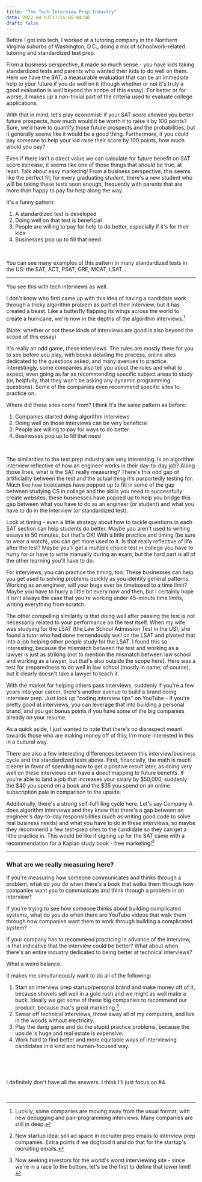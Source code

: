```yaml
---
title: "The Tech Interview Prep Industry"
date: 2022-04-03T17:55:05-04:00
draft: false
---
```


Before I got into tech, I worked at a tutoring company in the Northern Virginia suburbs of Washington, D.C., doing a mix of schoolwork-related tutoring and standardized test prep.

From a business perspective, it made so much sense - you have kids taking standardized tests and parents who wanted their kids to do well on them. Here we have the SAT, a measurable evaluation that can be an immediate help to your future if you do well on it (though whether or not it's truly a good evaluation is well beyond the scope of this essay). For better or for worse, it makes up a non-trivial part of the criteria used to evaluate college applications.

With that in mind, let's play economist: if your SAT score allowed you better future prospects, how much would it be worth it to raise it by 100 points? Sure, we'd have to quantify those future prospects and the probabilities, but it generally seems like it would be a good thing. Furthermore, if you could pay someone to help your kid raise their score by 100 points, how much would you pay?

Even if there isn't a direct value we can calculate for future benefit on SAT score increase, it seems like one of those things that _should_ be true, at least. Talk about easy marketing!  From a business perspective, this seems like the perfect fit; for every graduating student, there's a new student who will be taking these tests soon enough, frequently with parents that are more than happy to pay for help along the way.

It's a funny pattern:

1. A standardized test is developed
2. Doing well on that test is beneficial
3. People are willing to pay for help to do better, especially if it's for their kids
4. Businesses pop up to fill that need

<br>

You can see many examples of this pattern in many standardized tests in the US: the SAT, ACT, PSAT, GRE, MCAT, LSAT...

-----

You see this with tech interviews as well.

I don't know who first came up with this idea of having a candidate work through a tricky algorithm problem as part of their interview, but it has created a beast. Like a butterfly flapping its wings across the world to create a hurricane, we're now in the depths of the algorithm interviews.[^1]

(Note: whether or not these kinds of interviews are good is also beyond the scope of this essay)

It's really an odd game, these interviews. The rules are mostly there for you to see before you play, with books detailing the process, online sites dedicated to the questions asked, and many avenues to practice. Interestingly, some companies also tell you about the rules and what to expect, even going as far as recommending specific subject areas to study (or, helpfully, that they won't be asking any dynamic programming questions). Some of the companies even recommend specific sites to practice on.

Where did these sites come from? I think it's the same pattern as before:

1. Companies started doing algorithm interviews
2. Doing well on those interviews can be very beneficial
3. People are willing to pay for ways to do better
4. Businesses pop up to fill that need

<br>

The similarities to the test prep industry are very interesting. Is an algorithm interview reflective of how an engineer works in their day-to-day job? Along those lines, what is the SAT really measuring? There's this odd gap of artificiality between the test and the actual thing it's purportedly testing for. Much like how bootcamps have popped up to fill in some of the gap between studying CS in college and the skills you need to successfully create websites, these businesses have popped up to help you bridge this gap between what you have to do as an engineer (or student) and what you have to do in the interview (or standardized test).

Look at timing - even a little strategy about how to tackle questions in each SAT section can help students do better. Maybe you aren't used to writing essays in 50 minutes, but that's OK! With a little practice and timing (be sure to wear a watch), you can get more used to it. Is that really reflective of life after the test? Maybe you'll get a multiple choice test in college you have to hurry for or have to write manually during an exam, but the hard part is all of the other learning you'll have to do.

For interviews, you can practice the timing, too.  These businesses can help you get used to solving problems quickly as you identify general patterns. Working as an engineer, will your bugs ever be timeboxed to a time limit? Maybe you have to hurry a little bit every now and then, but I certainly hope it isn't always the case that you're working under 45-minute time limits, writing everything from scratch.

The other compelling similarity is that doing well after passing the test is not necessarily related to your performance on the test itself. When my wife was studying for the LSAT (the Law School Admission Test in the US), she found a tutor who had done tremendously well on the LSAT and pivoted that into a job helping other people study for the LSAT. I found this so interesting, because the mismatch between the test and working as a lawyer is just as striking (not to mention the mismatch between law school and working as a lawyer, but that's also outside the scope here). Here was a test for preparedness to do well in law school (mostly in name, of course), but it clearly doesn't take a lawyer to teach it.

With the market for helping others pass interviews, suddenly if you're a few years into your career, there's another avenue to build a brand doing interview prep. Just look up "coding interview tips" on YouTube - if you're pretty good at interviews, you can leverage that into building a personal brand, and you get bonus points if you have some of the big companies already on your resume.

As a quick aside, I just wanted to note that there's no disrespect meant towards those who are making money off of this; I'm more interested in this in a cultural way.

There are also a few interesting differences between this interview/business cycle and the standardized tests above. First, financially, the math is much clearer in favor of spending now to get a positive result later, as doing very well on these interviews can have a direct mapping to future benefits. If you're able to land a job that increases your salary by $50,000, suddenly the $40 you spend on a book and the $35 you spend on an online subscription pale in comparison to the upside.

Additionally, there's a strong self-fulfilling cycle here. Let's say Company A does algorithm interviews and they know that there's a gap between an engineer's day-to-day responsibilities (such as writing good code to solve real business needs) and what you have to do in these interviews, so maybe they recommend a few test-prep sites to the candidate so they can get a little practice in. This would be like if signing up for the SAT came with a recommendation for a Kaplan study book - free marketing![^2]


-----

### What are we really measuring here?

If you're measuring how someone communicates and thinks through a problem, what do you do when there's a book that walks them through how companies want you to communicate and think through a problem in an interview?

If you're trying to see how someone thinks about building complicated systems, what do you do when there are YouTube videos that walk them through how companies want them to work through building a complicated system?

If your company has to recommend practicing in advance of the interview, is that indicative that the interview could be better? What about when there's an entire industry dedicated to being better at technical interviews?

What a weird balance.

It makes me simultaneously want to do all of the following:

1. Start an interview prep startup/personal brand and make money off of it, because shovels sell well in a gold rush and we might as well make a buck. Ideally we get some of these big companies to recommend our product, because that's great marketing.[^3]
2. Swear off technical interviews, throw away all of my computers, and live in the woods without electricity.
3. Play the dang game and do the stupid practice problems, because the upside is huge and real estate is expensive.
4. Work hard to find better and more equitable ways of interviewing candidates in a kind and human-focused way.

<br>
<br>
<br>

I definitely don't have all the answers. I think I'll just focus on #4.

<br>

[^1]: Luckily, some companies are moving away from the usual format, with new debugging and pair-programming interviews. Many companies are still in deep.

[^2]: New startup idea: sell ad space in recruiter prep emails to interview prep companies. Extra points if we dogfood it and do that for the startup's recruiting emails.

[^3]: Now seeking investors for the world's worst interviewing site - since we're in a race to the bottom, let's be the first to define that lower limit!
